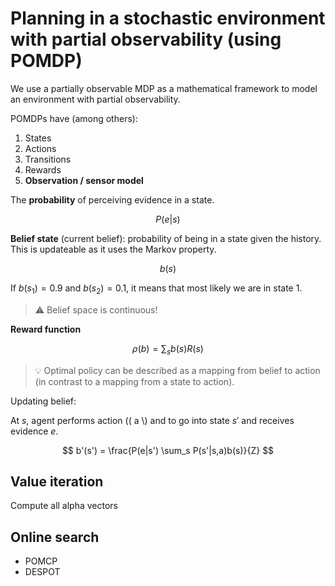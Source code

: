 # Planning in a stochastic environment with partial observability (using POMDP)

We use a partially observable MDP as a mathematical framework to model an environment with partial observability.

POMDPs have (among others):

1. States
2. Actions
3. Transitions
4. Rewards
5. **Observation / sensor model**
    
The **probability** of perceiving evidence in a state.
    

$$
P(e|s)
$$

**Belief state** (current belief): probability of being in a state given the history. This is updateable as it uses the Markov property.

$$
b(s)
$$

If $b(s_1)=0.9$ and $b(s_2)=0.1$, it means that most likely we are in state 1.

> ⚠️ Belief space is continuous!

**Reward function**

$$
\rho(b) = \sum_s b(s) R(s)
$$

> 💡 Optimal policy can be described as a mapping from belief to action (in contrast to a mapping from a state to action).

Updating belief:

At $s$, agent performs action \(( a \\) and to go into state $s'$ and receives evidence $e$.

$$
b'(s') = \frac{P(e|s') \sum_s P(s'|s,a)b(s)}{Z}  
$$

## Value iteration

Compute all alpha vectors

## Online search

- POMCP
- DESPOT
